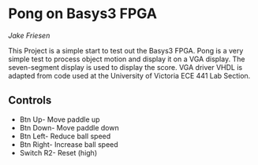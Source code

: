 # Pong on Basys3 FPGA

*Jake Friesen*

<p>This Project is a simple start to test out the Basys3 FPGA. Pong is a very simple test to process object motion and display it on a VGA display. The seven-segment display is used to display the score. VGA driver VHDL is adapted from code used at the University of Victoria ECE 441 Lab Section.</p>

## Controls
* Btn Up- Move paddle up
* Btn Down- Move paddle down
* Btn Left- Reduce ball speed
* Btn Right- Increase ball speed
* Switch R2- Reset (high)
